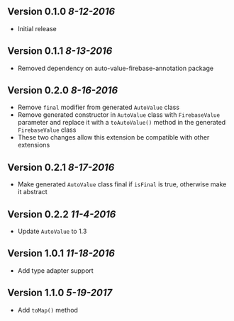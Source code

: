 
Version 0.1.0 *8-12-2016*
----------------------------

- Initial release

Version 0.1.1 *8-13-2016*
----------------------------

- Removed dependency on auto-value-firebase-annotation package

Version 0.2.0 *8-16-2016*
----------------------------

- Remove `final` modifier from generated `AutoValue` class
- Remove generated constructor in `AutoValue` class with `FirebaseValue` parameter and replace it with a `toAutoValue()` method in the generated `FirebaseValue` class
- These two changes allow this extension be compatible with other extensions

Version 0.2.1 *8-17-2016*
----------------------------

- Make generated `AutoValue` class final if `isFinal` is true, otherwise make it abstract

Version 0.2.2 *11-4-2016*
----------------------------

- Update `AutoValue` to 1.3

Version 1.0.1 *11-18-2016*
--------------------------

- Add type adapter support


Version 1.1.0 *5-19-2017*
--------------------------

- Add `toMap()` method

